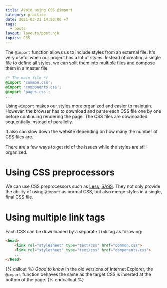 ```yaml
---
title: Avoid using CSS @import
category: practice
date: 2021-03-21 14:50:00 +7
tags:
  - posts
layout: layouts/post.njk
topics: CSS
---
```


The `@import` function allows us to include styles from an external file. It's very useful when our project has a lot of styles. Instead of creating a single file to define all styles, we can split them into multiple files and compose them in a master file.

```css
/* The main file */
@import 'common.css';
@import 'components.css';
@import 'pages.css';
...
```

Using `@import` makes our styles more organized and easier to maintain. However, the browser has to download and parse each CSS file one by one before continuing rendering the page. The CSS files are downloaded sequentially instead of parallelly.

It also can slow down the website depending on how many the number of CSS files are.

There are a few ways to get rid of the issues while the styles are still organized.

# Using CSS preprocessors

We can use CSS preprocessors such as [Less](http://lesscss.org), [SASS](https://sass-lang.com). They not only provide the ability of using `@import` as normal CSS, but also merge styles in a single, final CSS file.

# Using multiple link tags

Each CSS can be downloaded by a separate `link` tag as following:

```html
<head>
    <link rel="stylesheet" type="text/css" href="common.css">
    <link rel="stylesheet" type="text/css" href="components.css">
    ...
</head>
```

{% callout %}
_Good to know_
In the old versions of Internet Explorer, the `@import` function behaves the same as the target CSS is inserted at the bottom of the page.
{% endcallout %}